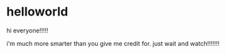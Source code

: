 # helloworld

hi everyone!!!!!

i'm much more smarter than you give me credit for.
just wait and watch!!!!!!!
